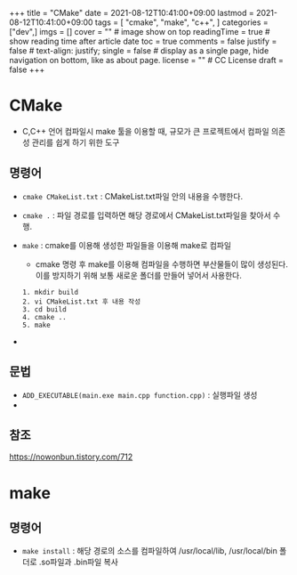 +++
title = "CMake"
date = 2021-08-12T10:41:00+09:00
lastmod = 2021-08-12T10:41:00+09:00
tags = [ "cmake", "make", "c++", ]
categories = ["dev",]
imgs = []
cover = "" # image show on top
readingTime = true # show reading time after article date
toc = true
comments = false
justify = false # text-align: justify;
single = false # display as a single page, hide navigation on bottom, like as about page.
license = "" # CC License
draft = false
+++

# CMake
- C,C++ 언어 컴파일시 make 툴을 이용할 때, 규모가 큰 프로젝트에서 컴파일 의존성 관리를 쉽게 하기 위한 도구
## 명령어
- `cmake CMakeList.txt` : CMakeList.txt파일 안의 내용을 수행한다.
- `cmake .` : 파일 경로를 입력하면 해당 경로에서 CMakeList.txt파일을 찾아서 수행.
- `make` : cmake를 이용해 생성한 파일들을 이용해 make로 컴파일

  - cmake 명령 후 make를 이용해 컴파일을 수행하면 부산물들이 많이 생성된다. 이를 방지하기 위해 보통 새로운 폴더를 만들어 넣어서 사용한다.
  ```
  1. mkdir build
  2. vi CMakeList.txt 후 내용 작성
  3. cd build
  4. cmake ..
  5. make
  ```
-

## 문법
- `ADD_EXECUTABLE(main.exe main.cpp function.cpp)` : 실행파일 생성
-

## 참조
https://nowonbun.tistory.com/712


# make

## 명령어
- `make install` : 해당 경로의 소스를 컴파일하여 /usr/local/lib, /usr/local/bin 폴더로 .so파일과 .bin파일 복사
